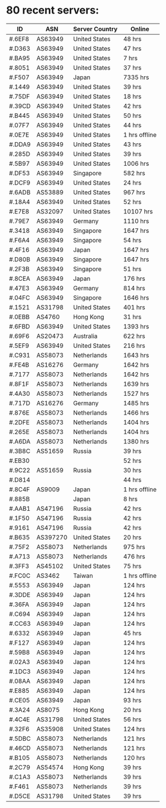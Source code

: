# 80 recent servers:

| ID | ASN | Server Country | Online |
| ------ | ------ | ------ | ------ |
| #.6EF8 | AS63949 | United States | 48 hrs |
| #.D363 | AS63949 | United States | 47 hrs |
| #.BA95 | AS63949 | United States | 7 hrs |
| #.8051 | AS63949 | United States | 37 hrs |
| #.F507 | AS63949 | Japan | 7335 hrs |
| #.1449 | AS63949 | United States | 39 hrs |
| #.75DF | AS63949 | United States | 18 hrs |
| #.39CD | AS63949 | United States | 42 hrs |
| #.B445 | AS63949 | United States | 50 hrs |
| #.07F7 | AS63949 | United States | 44 hrs |
| #.0E7E | AS63949 | United States | 1 hrs offline |
| #.DDA9 | AS63949 | United States | 43 hrs |
| #.285D | AS63949 | United States | 39 hrs |
| #.5B97 | AS63949 | United States | 1006 hrs |
| #.DF53 | AS63949 | Singapore | 582 hrs |
| #.DCF9 | AS63949 | United States | 24 hrs |
| #.6ADB | AS53889 | United States | 967 hrs |
| #.18A4 | AS63949 | United States | 52 hrs |
| #.E7E8 | AS32097 | United States | 10107 hrs |
| #.79E7 | AS63949 | Germany | 1110 hrs |
| #.3418 | AS63949 | Singapore | 1647 hrs |
| #.F6A4 | AS63949 | Singapore | 54 hrs |
| #.4F16 | AS63949 | Japan | 1647 hrs |
| #.D80B | AS63949 | Singapore | 1647 hrs |
| #.2F3B | AS63949 | Singapore | 51 hrs |
| #.8CEA | AS63949 | Japan | 176 hrs |
| #.47E3 | AS63949 | Germany | 814 hrs |
| #.04FC | AS63949 | Singapore | 1646 hrs |
| #.1521 | AS31798 | United States | 401 hrs |
| #.0EBB | AS4760 | Hong Kong | 31 hrs |
| #.6FBD | AS63949 | United States | 1393 hrs |
| #.69F6 | AS20473 | Australia | 622 hrs |
| #.5EF9 | AS63949 | United States | 216 hrs |
| #.C931 | AS58073 | Netherlands | 1643 hrs |
| #.FE4B | AS16276 | Germany | 1642 hrs |
| #.7177 | AS58073 | Netherlands | 1642 hrs |
| #.8F1F | AS58073 | Netherlands | 1639 hrs |
| #.4A30 | AS58073 | Netherlands | 1527 hrs |
| #.717D | AS16276 | Germany | 1485 hrs |
| #.876E | AS58073 | Netherlands | 1466 hrs |
| #.2DFE | AS58073 | Netherlands | 1404 hrs |
| #.265E | AS58073 | Netherlands | 1404 hrs |
| #.A6DA | AS58073 | Netherlands | 1380 hrs |
| #.3B8C | AS51659 | Russia | 39 hrs |
| #.EB30 |  |  | 52 hrs |
| #.9C22 | AS51659 | Russia | 30 hrs |
| #.D814 |  |  | 44 hrs |
| #.8C4F | AS9009 | Japan | 1 hrs offline |
| #.885B |  | Japan | 8 hrs |
| #.AAB1 | AS47196 | Russia | 42 hrs |
| #.1F50 | AS47196 | Russia | 42 hrs |
| #.9161 | AS47196 | Russia | 42 hrs |
| #.B635 | AS397270 | United States | 20 hrs |
| #.75F2 | AS58073 | Netherlands | 975 hrs |
| #.A713 | AS58073 | Netherlands | 476 hrs |
| #.3FF3 | AS45102 | United States | 75 hrs |
| #.FC0C | AS3462 | Taiwan | 1 hrs offline |
| #.5553 | AS63949 | Japan | 124 hrs |
| #.3DDE | AS63949 | Japan | 124 hrs |
| #.36FA | AS63949 | Japan | 124 hrs |
| #.C694 | AS63949 | Japan | 124 hrs |
| #.CC63 | AS63949 | Japan | 124 hrs |
| #.6332 | AS63949 | Japan | 45 hrs |
| #.F127 | AS63949 | Japan | 124 hrs |
| #.59B8 | AS63949 | Japan | 124 hrs |
| #.02A3 | AS63949 | Japan | 124 hrs |
| #.1DC3 | AS63949 | Japan | 124 hrs |
| #.08AA | AS63949 | Japan | 124 hrs |
| #.E885 | AS63949 | Japan | 124 hrs |
| #.CE05 | AS63949 | Japan | 93 hrs |
| #.3A24 | AS8075 | Hong Kong | 20 hrs |
| #.4C4E | AS31798 | United States | 56 hrs |
| #.32F6 | AS35908 | United States | 124 hrs |
| #.5DBC | AS58073 | Netherlands | 121 hrs |
| #.46CD | AS58073 | Netherlands | 121 hrs |
| #.B105 | AS58073 | Netherlands | 120 hrs |
| #.2C79 | AS54574 | Hong Kong | 39 hrs |
| #.C1A3 | AS58073 | Netherlands | 39 hrs |
| #.F461 | AS58073 | Netherlands | 39 hrs |
| #.D5CE | AS31798 | United States | 39 hrs |

